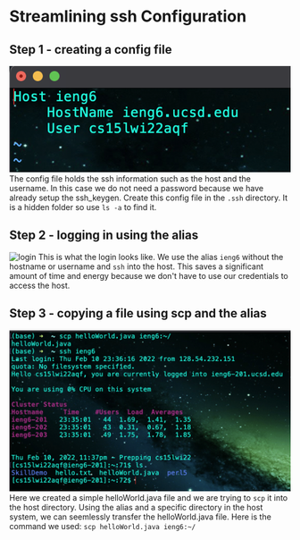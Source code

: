 # Streamlining ssh Configuration

## Step 1 - creating a config file
![config](lab3/1.png)
The config file holds the ssh information such as the host and the username.
In this case we do not need a password because we have already setup the ssh_keygen.
Create this config file in the `.ssh` directory. It is a hidden folder so use `ls -a` to find it.

## Step 2 - logging in using the alias
![login](lab3/2.png)
This is what the login looks like. We use the alias `ieng6` without the hostname or username and `ssh` into the host.
This saves a significant amount of time and energy because we don't have to use our credentials to access the host.

## Step 3 - copying a file using scp and the alias
![copying file](lab3/3.png)
Here we created a simple helloWorld.java file and we are trying to `scp` it into the host directory.
Using the alias and a specific directory in the host system, we can seemlessly transfer the helloWorld.java file.
Here is the command we used: `scp helloWorld.java ieng6:~/`